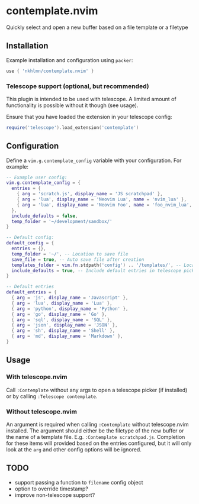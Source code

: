 # contemplate.nvim

Quickly select and open a new buffer based on a file template or a filetype

## Installation

Example installation and configuration using `packer`:

```lua
use { 'nkhlmn/contemplate.nvim' }
```

### Telescope support (optional, but recommended)

This plugin is intended to be used with telescope.
A limited amount of functionality is possible without it though (see usage).

Ensure that you have loaded the extension in your telescope config:

```lua
require('telescope').load_extension('contemplate')
```

## Configuration

Define a `vim.g.contemplate_config` variable with your configuration. For example:

```lua
-- Example user config:
vim.g.contemplate_config = {
  entries = {
    { arg = 'scratch.js', display_name = 'JS scratchpad' },
    { arg = 'lua', display_name = 'Neovim Lua', name = 'nvim_lua' },
    { arg = 'lua', display_name = 'Neovim Foo', name = 'foo_nvim_lua', folder = '~/development/sandbox/foo/' },
  },
  include_defaults = false,
  temp_folder = '~/development/sandbox/'
}

-- Default config:
default_config = {
  entries = {},
  temp_folder = '~/', -- Location to save file
  save_file = true, -- Auto save file after creation
  templates_folder = vim.fn.stdpath('config') .. '/templates/', -- Location for template files
  include_defaults = true, -- Include default entries in telescope pickers
}

-- Default entries
default_entries = {
  { arg = 'js', display_name = 'Javascript' },
  { arg = 'lua', display_name = 'Lua' },
  { arg = 'python', display_name = 'Python' },
  { arg = 'go', display_name = 'Go' },
  { arg = 'sql', display_name = 'SQL' },
  { arg = 'json', display_name = 'JSON' },
  { arg = 'sh', display_name = 'Shell' },
  { arg = 'md', display_name = 'Markdown' },
}
```

## Usage

### With telescope.nvim

Call `:Contemplate` without any args to open a telescope picker (if installed)
or by calling `:Telescope contemplate`.

### Without telescope.nvim

An argument is required when calling `:Contemplate` without telescope.nvim
installed. The argument should either be the filetype of the new buffer or the
name of a template file. E.g. `:Contemplate scratchpad.js`. Completion for
these items will provided based on the entries configured, but it will only look
at the `arg` and other config options will be ignored.

## TODO

- support passing a function to `filename` config object
- option to override timestamp?
- improve non-telescope support?
